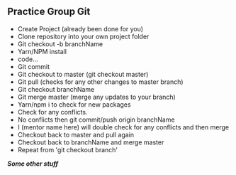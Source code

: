 ## Practice Group Git


- Create Project (already been done for you)  
- Clone repository into your own project folder  
- Git checkout -b branchName  
- Yarn/NPM install  
- code...  
- Git commit  
- Git checkout to master (git checkout master)
- Git pull (checks for any other changes to master branch)  
- Git checkout branchName  
- Git merge master (merge any updates to your branch)  
- Yarn/npm i to check for new packages  
- Check for any conflicts.  
- No conflicts then git commit/push origin branchName  
- I (mentor name here) will double check for any conflicts and then merge  
- Checkout back to master and pull again  
- Checkout back to branchName and merge master  
- Repeat from 'git checkout branch'

***Some other stuff***
